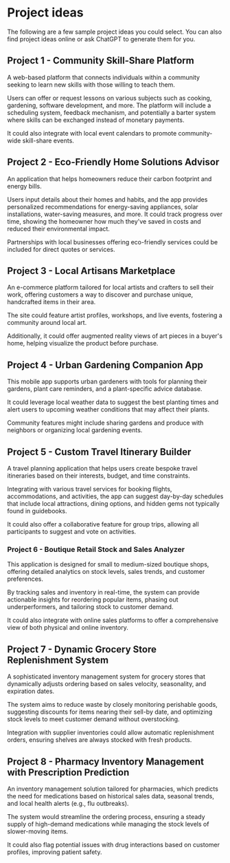 
# Project ideas

The following are a few sample project ideas you could select. You can also find project ideas online or ask ChatGPT to generate them for you.

## Project 1 - Community Skill-Share Platform

A web-based platform that connects individuals within a community seeking to learn new skills with those willing to teach them. 

Users can offer or request lessons on various subjects such as cooking, gardening, software development, and more. The platform will include a scheduling system, feedback mechanism, and potentially a barter system where skills can be exchanged instead of monetary payments. 

It could also integrate with local event calendars to promote community-wide skill-share events.

## Project 2 - Eco-Friendly Home Solutions Advisor

An application that helps homeowners reduce their carbon footprint and energy bills. 

Users input details about their homes and habits, and the app provides personalized recommendations for energy-saving appliances, solar installations, water-saving measures, and more. It could track progress over time, showing the homeowner how much they've saved in costs and reduced their environmental impact. 

Partnerships with local businesses offering eco-friendly services could be included for direct quotes or services.

## Project 3 - Local Artisans Marketplace

An e-commerce platform tailored for local artists and crafters to sell their work, offering customers a way to discover and purchase unique, handcrafted items in their area. 

The site could feature artist profiles, workshops, and live events, fostering a community around local art. 

Additionally, it could offer augmented reality views of art pieces in a buyer's home, helping visualize the product before purchase.

## Project 4 - Urban Gardening Companion App

This mobile app supports urban gardeners with tools for planning their gardens, plant care reminders, and a plant-specific advice database. 

It could leverage local weather data to suggest the best planting times and alert users to upcoming weather conditions that may affect their plants. 

Community features might include sharing gardens and produce with neighbors or organizing local gardening events.

## Project 5 - Custom Travel Itinerary Builder  
  

A travel planning application that helps users create bespoke travel itineraries based on their interests, budget, and time constraints. 

Integrating with various travel services for booking flights, accommodations, and activities, the app can suggest day-by-day schedules that include local attractions, dining options, and hidden gems not typically found in guidebooks. 

It could also offer a collaborative feature for group trips, allowing all participants to suggest and vote on activities.

### Project 6 - Boutique Retail Stock and Sales Analyzer

This application is designed for small to medium-sized boutique shops, offering detailed analytics on stock levels, sales trends, and customer preferences. 

By tracking sales and inventory in real-time, the system can provide actionable insights for reordering popular items, phasing out underperformers, and tailoring stock to customer demand. 

It could also integrate with online sales platforms to offer a comprehensive view of both physical and online inventory.

## Project 7 - Dynamic Grocery Store Replenishment System

A sophisticated inventory management system for grocery stores that dynamically adjusts ordering based on sales velocity, seasonality, and expiration dates. 

The system aims to reduce waste by closely monitoring perishable goods, suggesting discounts for items nearing their sell-by date, and optimizing stock levels to meet customer demand without overstocking. 

Integration with supplier inventories could allow automatic replenishment orders, ensuring shelves are always stocked with fresh products.

## Project 8 - Pharmacy Inventory Management with Prescription Prediction

An inventory management solution tailored for pharmacies, which predicts the need for medications based on historical sales data, seasonal trends, and local health alerts (e.g., flu outbreaks). 

The system would streamline the ordering process, ensuring a steady supply of high-demand medications while managing the stock levels of slower-moving items. 

It could also flag potential issues with drug interactions based on customer profiles, improving patient safety.